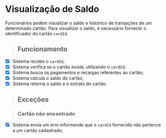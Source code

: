 # Visualização de Saldo

Funcionários podem visualizar o saldo e histórico de transações de um determinado cartão.
Para visualizar o saldo, é necessário fornecer o identificador do cartão `cardId`.

> ## Funcionamento

- [x] Sistema recebe o `cardId`;
- [x] Sistema verifica se o cartão existe, utilizando o `cardId`;
- [x] Sistema busca os pagamentos e recargas referentes ao cartão;
- [x] Sistema calcula o saldo do cartão;
- [x] Sistema retorna o saldo e o extrato do cartão.

> ## Exceções

> ### Cartão não encontrado

- [x] Sistema envia um erro informando que o `cardId` fornecido não pertence a um cartão cadastrado;
